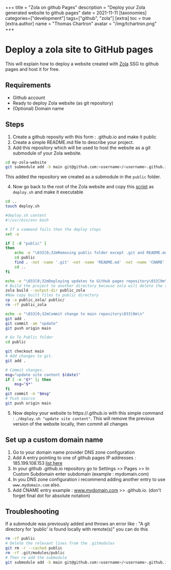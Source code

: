 +++
title = "Zola on github Pages"
description = "Deploy your Zola generated website to github pages"
date = 2021-11-11
[taxonomies]
categories=["development"]
tags=["github", "zola"]
[extra]
toc = true
[extra.author]
name = "Thomas Chartron"
avatar = "/img/tchartron.png"
+++

# Deploy a zola site to GitHub pages

This will explain how to deploy a website created with [Zola](https://www.getzola.org/) SSG to github pages and host it for free.

## Requirements 

- Github account
- Ready to deploy Zola website (as git repository)
- (Optional) Domain name

## Steps

1. Create a github reposity with this form : <username>.github.io and make it public
2. Create a simple README.md file to describe your project.
3. Add this repository which will be used to host the website as a git submodule of your Zola website.

```bash
cd my-zola-website
git submodule add -b main git@github.com:<username>/<username>.github.io.git public
```
This added the repository we created as a submodule in the `public` folder.

4. Now go back to the root of the Zola website and copy this [script](https://github.com/tchartron/tchartron-zola/blob/main/deploy-github.sh) as `deploy.sh` and make it executable

```bash
cd ..
touch deploy.sh

#deploy.sh content
#!/usr/bin/env bash

# If a command fails then the deploy stops
set -e

if [ -d "public" ]
then
    echo -e "\033[0;32mRemoving public folder except .git and README.md and CNAME \033[0m\n"
    cd public
    find . -not -name '.git' -not -name 'README.md' -not -name 'CNAME' -delete
    cd ..
fi

echo -e "\033[0;32mDeploying updates to GitHub pages repository\033[0m\n"
# Build the project to another directory because zola will delete the submodule /public otherwise
zola build --output-dir public_zola
#Now copy built files to public directory
cp -a public_zola/ public/
rm -rf public_zola

echo -e "\033[0;32mCommit change to main repository\033[0m\n"
git add .
git commit -am "update"
git push origin main

# Go To Public folder
cd public

git checkout main
# Add changes to git.
git add .

# Commit changes.
msg="update site content $(date)"
if [ -n "$*" ]; then
    msg="$*"
fi
git commit -m "$msg"
# Push source
git push origin main
```

5. Now deploy your website to https://<username>.github.io with this simple command : `./deploy.sh "update site content"`.
This will remove the previous version of the website locally, then commit all changes

## Set up a custom domain name

1. Go to your domain name provider DNS zone configuration
2. Add A entry pointing to one of github pages IP addresses : 185.199.108.153 [list here]((https://docs.github.com/en/pages/configuring-a-custom-domain-for-your-github-pages-site/managing-a-custom-domain-for-your-github-pages-site#configuring-an-apex-domain))
3. In your github <username>.github.io repository go to Settings >> Pages >> In Custom Subdomain enter subdomain (example : mydomain.com)
4. In you DNS zone configuration i recommend adding another entry to use `www.mydomain.com` also.
5. Add CNAME entry example : www.mydomain.com >> <username>.github.io. (don't forget final dot for absolute notation)

## Troubleshooting
If a submodule was previously added and throws an error like : "A git directory for 'public' is found locally with remote(s)" you can do this

```bash
rm -rf public
# Delete the relevant lines from the .gitmodules
git rm -r --cached public
rm -rf .git/modules/public
# Then re add the submodule
git submodule add -b main git@github.com:<username>/<username>.github.io.git public
```

